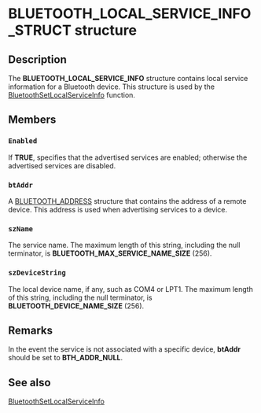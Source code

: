 # BLUETOOTH_LOCAL_SERVICE_INFO_STRUCT structure

## Description

The **BLUETOOTH_LOCAL_SERVICE_INFO** structure contains local service information for a Bluetooth device. This structure is used by the [BluetoothSetLocalServiceInfo](https://learn.microsoft.com/previous-versions/windows/desktop/legacy/bb870603(v=vs.85)) function.

## Members

### `Enabled`

If **TRUE**, specifies that the advertised services are enabled; otherwise the advertised services are disabled.

### `btAddr`

A [BLUETOOTH_ADDRESS](https://learn.microsoft.com/windows/win32/api/bluetoothapis/ns-bluetoothapis-bluetooth_address_struct) structure that contains the address of a remote device. This address is used when advertising services to a device.

### `szName`

The service name. The maximum length of this string, including the null terminator, is **BLUETOOTH_MAX_SERVICE_NAME_SIZE** (256).

### `szDeviceString`

The local device name, if any, such as COM4 or LPT1. The maximum length of this string, including the null terminator, is **BLUETOOTH_DEVICE_NAME_SIZE** (256).

## Remarks

In the event the service is not associated with a specific device, **btAddr** should be set to **BTH_ADDR_NULL**.

## See also

[BluetoothSetLocalServiceInfo](https://learn.microsoft.com/previous-versions/windows/desktop/legacy/bb870603(v=vs.85))